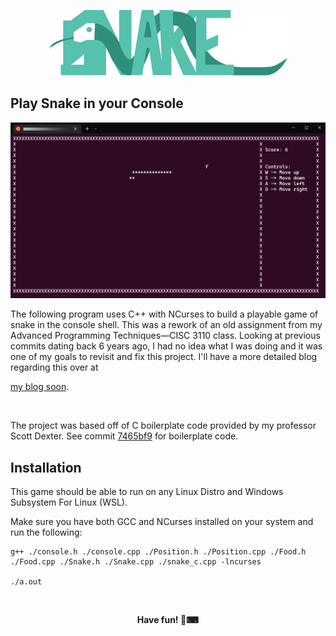 <p align="center">
<a href="https://github.com/InfiniZest/Project2.3110/blob/e62bd5d007ffd21e52c2cc91a25af91f62089752/Snake%20logo.png"><img alt="Snake" src="Snake logo.png" /></a>
</p>

## Play Snake in your Console
<p align="center">
<a href="https://github.com/InfiniZest/Project2.3110/blob/53958d58a0967fc46ec19e86c101193bf3d5dcbe/SnakeScreenshot.png"><img alt="Game Screenshot" src="SnakeScreenshot.png" /></a>
</p>
The following program uses C++ with NCurses to build a playable game of snake in the console shell. This was a rework of an old assignment from my Advanced Programming Techniques—CISC 3110 class.
Looking at previous commits dating back 6 years ago, I had no idea what I was doing and it was one of my goals to revisit and fix this project. I'll have a more detailed blog regarding this over at 

[my blog soon](https://infinizest.github.io/ik096.github.io).

<br/>

The project was based off of C boilerplate code provided by my professor Scott Dexter. See commit [7465bf9](https://github.com/InfiniZest/Project2.3110/commit/7465bf9f584676dbc30a570e0966314ccf99a5be) for boilerplate code.

## Installation

This game should be able to run on any Linux Distro and Windows Subsystem For Linux (WSL).

Make sure you have both GCC and NCurses installed on your system and run the following:

```
g++ ./console.h ./console.cpp ./Position.h ./Position.cpp ./Food.h ./Food.cpp ./Snake.h ./Snake.cpp ./snake_c.cpp -lncurses

./a.out
```

<br/>
<p align="center"> <b>Have fun! 🐍⌨</b> </p>
